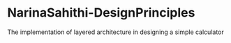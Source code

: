 # NarinaSahithi-DesignPrinciples
The implementation of layered architecture in designing a simple calculator
